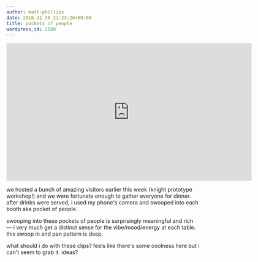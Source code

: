 ```yaml
---
author: matt-phillips
date: 2016-11-30 21:23:26+00:00
title: pockets of people
wordpress_id: 2589
---
```


<div class="embed-container"><iframe allowfullscreen="" frameborder="0" height="360" mozallowfullscreen="" src="https://player.vimeo.com/video/193754983" webkitallowfullscreen="" width="640"></iframe></div>

we hosted a bunch of amazing visitors earlier this week (knight prototype workshop!) and we were fortunate enough to gather everyone for dinner. after drinks were served, i used my phone's camera and swooped into each booth aka pocket of people.

swooping into these pockets of people is surprisingly meaningful and rich &mdash; i very much get a distinct sense for the vibe/mood/energy at each table. this swoop in and pan pattern is deep.

what should i do with these clips? feels like there's some coolness here but i can't seem to grab it. ideas?
